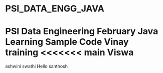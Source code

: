 # PSI_DATA_ENGG_JAVA
PSI Data Engineering February Java Learning Sample Code
Vinay
training
<<<<<<< main
Viswa
=======
ashwini
swathi
Hello
santhosh
